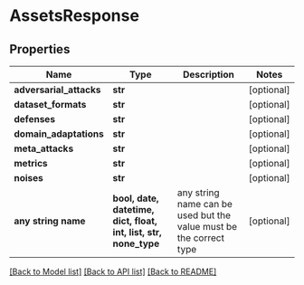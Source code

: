 # AssetsResponse


## Properties
Name | Type | Description | Notes
------------ | ------------- | ------------- | -------------
**adversarial_attacks** | **str** |  | [optional] 
**dataset_formats** | **str** |  | [optional] 
**defenses** | **str** |  | [optional] 
**domain_adaptations** | **str** |  | [optional] 
**meta_attacks** | **str** |  | [optional] 
**metrics** | **str** |  | [optional] 
**noises** | **str** |  | [optional] 
**any string name** | **bool, date, datetime, dict, float, int, list, str, none_type** | any string name can be used but the value must be the correct type | [optional]

[[Back to Model list]](../README.md#documentation-for-models) [[Back to API list]](../README.md#documentation-for-api-endpoints) [[Back to README]](../README.md)


